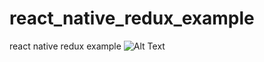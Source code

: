 # react_native_redux_example
react native redux example
![Alt Text](https://gfycat.com/gracefulacrobaticenglishsetter)
